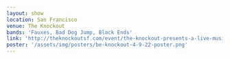 ```yaml
---
layout: show
location: San Francisco
venue: The Knockout
bands: 'Fauxes, Bad Dog Jump, Black Ends'
link: 'http://theknockoutsf.com/event/the-knockout-presents-a-live-music-happy-hour-show-featuring-fauxes-5pm-to-9pm/'
poster: '/assets/img/posters/be-knockout-4-9-22-poster.png'
---
```


